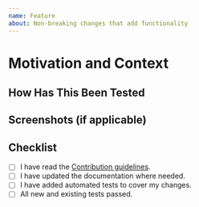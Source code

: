 ```yaml
---
name: Feature
about: Non-breaking changes that add functionality
---
```


<!--- Provide a general summary of this change in the Title above -->

# Motivation and Context

<!--- Why is this change required? What problem does it solve? -->
<!--- If it fixes an open issue, please link to the issue here. -->

## How Has This Been Tested

<!--- Please describe in detail how you tested your changes. -->
<!--- Include details of your testing environment, and the tests you ran to -->
<!--- see how your change affects other areas of the code, etc. -->

## Screenshots (if applicable)

## Checklist

<!--- Go over all the following points, and put an `x` in all the boxes that apply. -->
<!--- If you're unsure about any of these, don't hesitate to ask @svef/web. We're here to help! -->

- [ ] I have read the [Contribution guidelines](.github/CONTRIBUTING.md).
- [ ] I have updated the documentation where needed.
- [ ] I have added automated tests to cover my changes.
- [ ] All new and existing tests passed.
